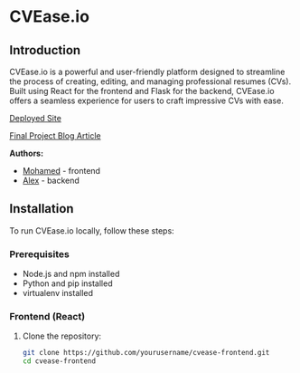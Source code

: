 # CVEase.io

## Introduction

CVEase.io is a powerful and user-friendly platform designed to streamline the process of creating, editing, and managing professional resumes (CVs). Built using React for the frontend and Flask for the backend, CVEase.io offers a seamless experience for users to craft impressive CVs with ease.

[Deployed Site]([http://your-deployed-site-link.com](https://6661f8ed079dec3c023e5057--dynamic-valkyrie-089e3a.netlify.app/))

[Final Project Blog Article](http://your-blog-article-link.com)

**Authors:**
- [Mohamed](http://linkedin.com/in/author1) - frontend
- [Alex](http://linkedin.com/in/author2) - backend

## Installation

To run CVEase.io locally, follow these steps:

### Prerequisites

- Node.js and npm installed
- Python and pip installed
- virtualenv installed

### Frontend (React)

1. Clone the repository:
   ```bash
   git clone https://github.com/yourusername/cvease-frontend.git
   cd cvease-frontend
